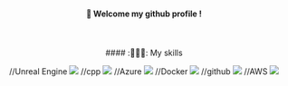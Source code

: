 <div align="center"> 

  ####  :wave: Welcome my github profile !
  <br/>
  <br/>
  ####  :🧑🏻‍💻: My skills

  //Unreal Engine
  <img src="https://img.shields.io/badge/Unreal-0E1128?style=for-the-badge&logo=unrealengine&logoColor=white">
  //cpp
  <img src="https://img.shields.io/badge/C++-00599C?style=for-the-badge&logo=cplusplus&logoColor=white">
  //Azure
  <img src="https://img.shields.io/badge/Azure-0078D4?style=for-the-badge&logo=microsoftazure&logoColor=white">
  //Docker
  <img src="https://img.shields.io/badge/Docker-2496ED?style=for-the-badge&logo=docker&logoColor=white">
  //github
  <img src="https://img.shields.io/badge/github-181717?style=for-the-badge&logo=github&logoColor=white">
  //AWS
  <img src="https://img.shields.io/badge/AWS-232F3E?style=for-the-badge&logo=aws&logoColor=white">

</div>
